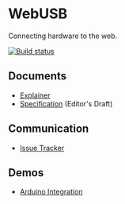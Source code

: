 WebUSB
======

Connecting hardware to the web.

[![Build status](https://travis-ci.org/WICG/webusb.svg?branch=master)](https://travis-ci.org/WICG/webusb?branch=master)

Documents
---------

* [Explainer](explainer.md)
* [Specification](https://wicg.github.io/webusb/) (Editor's Draft)

Communication
-------------

* [Issue Tracker](https://github.com/wicg/webusb/issues)

Demos
----

* [Arduino Integration](https://github.com/webusb/arduino/)
